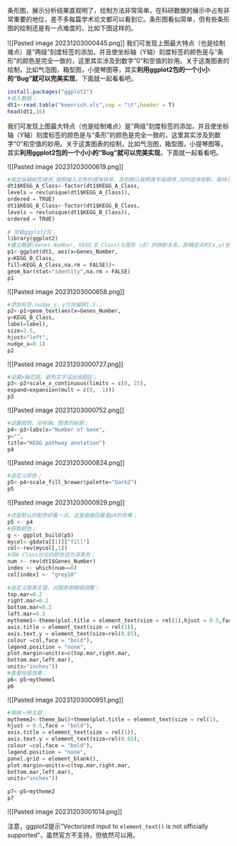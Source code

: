 

条形图，展示分析结果直观明了，绘制方法非常简单，在科研数据的展示中占有非常重要的地位，差不多每篇学术论文都可以看到它。条形图看似简单，但有些条形图的绘制还是有一点难度的，比如下图这样的。

![[Pasted image 20231203000445.png]]
我们可发现上图最大特点（也是绘制难点）是“两级”刻度标签的添加，并且使坐标轴（Y轴）刻度标签的颜色是与“条形”的颜色是完全一致的，这里其实涉及到数字“0”和空值的妙用。关于这类图表的绘制，比如气泡图，箱型图，小提琴图等，其实**利用ggplot2包的一个小小的“Bug”就可以完美实现**，下面就一起看看吧。

```R
install.packages("ggplot2")  
#读入数据；  
dt1<-read.table("koenrich.xls",sep = "\t",header = T)  
head(dt1,16)
```
我们可发现上图最大特点（也是绘制难点）是“两级”刻度标签的添加，并且使坐标轴（Y轴）刻度标签的颜色是与“条形”的颜色是完全一致的，这里其实涉及到数字“0”和空值的妙用。关于这类图表的绘制，比如气泡图，箱型图，小提琴图等，其实**利用ggplot2包的一个小小的“Bug”就可以完美实现**，下面就一起看看吧。

![[Pasted image 20231203000619.png]]

```python
#指定纵轴标签顺序,按照输入文件的顺序排序，否则默认按照首字母顺序,同时逆序绘制，保持与表格顺序一致；  
dt1$KEGG_A_Class<-factor(dt1$KEGG_A_Class,  
levels = rev(unique(dt1$KEGG_A_Class)),  
ordered = TRUE)  
dt1$KEGG_B_Class<-factor(dt1$KEGG_B_Class,  
levels = rev(unique(dt1$KEGG_B_Class)),  
ordered = TRUE)  
  
# 加载ggplot2包；  
library(ggplot2)  
#建立数据(Genes.Number, KEGG_B_Class)与图形（点）的映射关系，即确定点的(x,y)坐标，绘制散点图；  
p1<-ggplot(dt1, aes(x=Genes_Number,  
y=KEGG_B_Class,  
fill=KEGG_A_Class,na.rm = FALSE))+  
geom_bar(stat="identity",na.rm = FALSE)  
p1
```

![[Pasted image 20231203000658.png]]

```python
#添加标签,nudge_y，y方向偏移1.5，；  
p2<-p1+geom_text(aes(x=Genes_Number,  
y=KEGG_B_Class,  
label=label),  
size=2.5,  
hjust="left",  
nudge_x=0.1)  
p2
```

![[Pasted image 20231203000727.png]]

```python
#设置x轴范围，避免文字溢出绘图区；  
p3<-p2+scale_x_continuous(limits = c(0, 25),  
expand=expansion(mult = c(0, .1)))  
p3
```

![[Pasted image 20231203000752.png]]

```python
#设置图例、坐标轴、图表的标题；  
p4<-p3+labs(x="Number of Gene",  
y="",  
title="KEGG pathway anotation")  
p4
```

![[Pasted image 20231203000824.png]]

```python
#自定义颜色；  
p5<-p4+scale_fill_brewer(palette="Dark2")  
p5
```
![[Pasted image 20231203000929.png]]


```python
#还是默认的配色好看一点，这里直接回看看p4的效果；  
p5 <- p4  
#获取颜色；  
g <- ggplot_build(p5)  
mycol<-g$data[[1]]["fill"]  
col<-rev(mycol[,1])  
#将A Class对应的颜色设为深黑色；  
num <- rev(dt1$Genes_Number)  
index <- which(num==0)  
col[index] <- "grey10"  
  
#自定义图表主题，对图表做精细调整；  
top.mar=0.2  
right.mar=0.2  
bottom.mar=0.2  
left.mar=0.2  
mytheme1<-theme(plot.title = element_text(size = rel(1),hjust = 0.5,face = "bold"),  
axis.title = element_text(size = rel(1)),  
axis.text.y = element_text(size=rel(0.85),  
colour =col,face = "bold"),  
legend.position = "none",  
plot.margin=unit(x=c(top.mar,right.mar,  
bottom.mar,left.mar),  
units="inches"))  
#查看绘图效果；  
p6<-p5+mytheme1  
p6
```

![[Pasted image 20231203000951.png]]

```python
#再换一种主题；  
mytheme2<-theme_bw()+theme(plot.title = element_text(size = rel(1),  
hjust = 0.5,face = "bold"),  
axis.title = element_text(size = rel(1)),  
axis.text.y = element_text(size=rel(0.85),  
colour =col,face = "bold"),  
legend.position = "none",  
panel.grid = element_blank(),  
plot.margin=unit(x=c(top.mar,right.mar,  
bottom.mar,left.mar),  
units="inches"))  
  
p7<-p5+mytheme2  
p7
```

![[Pasted image 20231203001014.png]]

注意，ggplot2提示“Vectorized input to `element_text()` is not officially supported”，虽然官方不支持，但依然可以用。